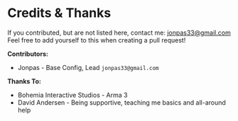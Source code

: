 ﻿Credits & Thanks
================
If you contributed, but are not listed here, contact me: jonpas33@gmail.com
Feel free to add yourself to this when creating a pull request!

**Contributors:**
*   Jonpas - Base Config, Lead `jonpas33@gmail.com`

**Thanks To:**
*   Bohemia Interactive Studios - Arma 3
*   David Andersen - Being supportive, teaching me basics and all-around help